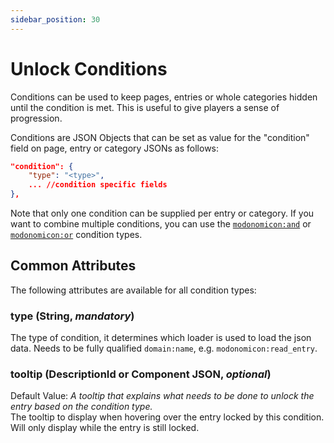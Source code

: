 ```yaml
---
sidebar_position: 30
---
```


# Unlock Conditions

Conditions can be used to keep pages, entries or whole categories hidden until the condition is met. This is useful to give players a sense of progression.

Conditions are JSON Objects that can be set as value for the "condition" field on page, entry or category JSONs as follows:

```json
"condition": {
    "type": "<type>",
    ... //condition specific fields
},
``` 

Note that only one condition can be supplied per entry or category. If you want to combine multiple conditions, you can use the [`modonomicon:and`](./and-condition) or [`modonomicon:or`](./or-condition) condition types.

## Common Attributes

The following attributes are available for all condition types:

### **type** (String, _mandatory_)

The type of condition, it determines which loader is used to load the json data.
Needs to be fully qualified `domain:name`, e.g. `modonomicon:read_entry`. 

### **tooltip** (DescriptionId or Component JSON, _optional_)

Default Value: *A tooltip that explains what needs to be done to unlock the entry based on the condition type.*  
The tooltip to display when hovering over the entry locked by this condition. Will only display while the entry is still locked.